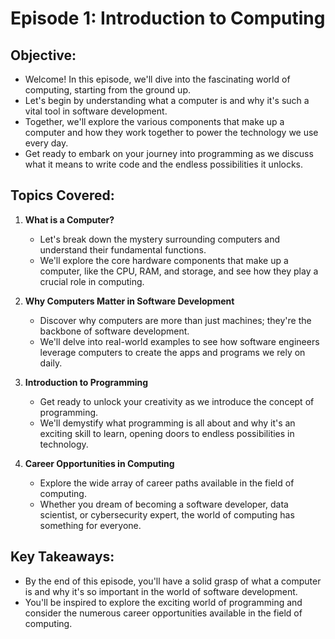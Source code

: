 # Episode 1: Introduction to Computing

## Objective:
- Welcome! In this episode, we'll dive into the fascinating world of computing, starting from the ground up.
- Let's begin by understanding what a computer is and why it's such a vital tool in software development.
- Together, we'll explore the various components that make up a computer and how they work together to power the technology we use every day.
- Get ready to embark on your journey into programming as we discuss what it means to write code and the endless possibilities it unlocks.

## Topics Covered:
1. **What is a Computer?**
   - Let's break down the mystery surrounding computers and understand their fundamental functions.
   - We'll explore the core hardware components that make up a computer, like the CPU, RAM, and storage, and see how they play a crucial role in computing.

2. **Why Computers Matter in Software Development**
   - Discover why computers are more than just machines; they're the backbone of software development.
   - We'll delve into real-world examples to see how software engineers leverage computers to create the apps and programs we rely on daily.

3. **Introduction to Programming**
   - Get ready to unlock your creativity as we introduce the concept of programming.
   - We'll demystify what programming is all about and why it's an exciting skill to learn, opening doors to endless possibilities in technology.

4. **Career Opportunities in Computing**
   - Explore the wide array of career paths available in the field of computing.
   - Whether you dream of becoming a software developer, data scientist, or cybersecurity expert, the world of computing has something for everyone.

## Key Takeaways:
- By the end of this episode, you'll have a solid grasp of what a computer is and why it's so important in the world of software development.
- You'll be inspired to explore the exciting world of programming and consider the numerous career opportunities available in the field of computing.
